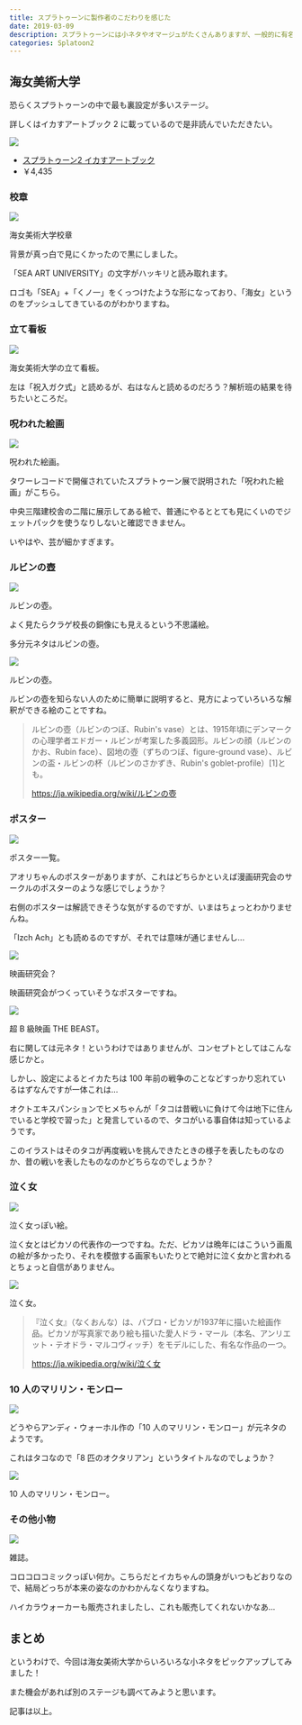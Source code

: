 ```yaml
---
title: スプラトゥーンに製作者のこだわりを感じた
date: 2019-03-09
description: スプラトゥーンには小ネタやオマージュがたくさんありますが、一般的に有名でなさそうなものについて情報を集めてみました
categories: Splatoon2
---
```


## 海女美術大学

恐らくスプラトゥーンの中で最も裏設定が多いステージ。

詳しくはイカすアートブック 2 に載っているので是非読んでいただきたい。

<div class="vuepress-affiliate">
<img src="https://m.media-amazon.com/images/I/61-BUSdVyVL._SL200_.jpg"></img>
<ul>
<li><a href="https://www.amazon.co.jp/dp/4047332690/?tag=tkgstrator0f-22" target="_blank">スプラトゥーン2 イカすアートブック</a></li>
<li class="price">￥4,435</li>
</ul>
</div>

### 校章

![](https://pbs.twimg.com/media/E4yJIDkXIAEh74l?format=png)

海女美術大学校章

背景が真っ白で見にくかったので黒にしました。

「SEA ART UNIVERSITY」の文字がハッキリと読み取れます。

ロゴも「SEA」+「くノ一」をくっつけたような形になっており、「海女」というのをプッシュしてきているのがわかりますね。

### 立て看板

![](https://pbs.twimg.com/media/E4yJN_KWEAMvDBM?format=png)

海女美術大学の立て看板。

左は「祝入ガク式」と読めるが、右はなんと読めるのだろう？解析班の結果を待ちたいところだ。

### 呪われた絵画

![](https://pbs.twimg.com/media/E4yJVHeXwAIZRg6?format=png)

呪われた絵画。

タワーレコードで開催されていたスプラトゥーン展で説明された「呪われた絵画」がこちら。

中央三階建校舎の二階に展示してある絵で、普通にやるととても見にくいのでジェットパックを使うなりしないと確認できません。

いやはや、芸が細かすぎます。

### ルビンの壺

![](https://pbs.twimg.com/media/E4yJKVqXIAE7lBD?format=png)

ルビンの壺。

よく見たらクラゲ校長の銅像にも見えるという不思議絵。

多分元ネタはルビンの壺。

![](https://pbs.twimg.com/media/E4yJLlRXoAMYOZs?format=png)

ルビンの壺。

ルビンの壺を知らない人のために簡単に説明すると、見方によっていろいろな解釈ができる絵のことですね。

> ルビンの壺（ルビンのつぼ、Rubin's vase）とは、1915年頃にデンマークの心理学者エドガー・ルビンが考案した多義図形。ルビンの顔（ルビンのかお、Rubin face）、図地の壺（ずちのつぼ、figure-ground vase）、ルビンの盃・ルビンの杯（ルビンのさかずき、Rubin's goblet-profile）[1]とも。
>
> https://ja.wikipedia.org/wiki/ルビンの壺

### ポスター

![](https://pbs.twimg.com/media/E4yJAfxX0AUDJ6s?format=png)

ポスター一覧。

アオリちゃんのポスターがありますが、これはどちらかといえば漫画研究会のサークルのポスターのような感じでしょうか？

右側のポスターは解読できそうな気がするのですが、いまはちょっとわかりませんね。

「Izch Ach」とも読めるのですが、それでは意味が通じませんし...

![](https://pbs.twimg.com/media/E4yJB6qXwAY-RYU?format=png)

映画研究会？

映画研究会がつくっていそうなポスターですね。

![](https://pbs.twimg.com/media/E4yJDaZWQAA6r1C?format=png)

超 B 級映画 THE BEAST。

右に関しては元ネタ！というわけではありませんが、コンセプトとしてはこんな感じかと。

しかし、設定によるとイカたちは 100 年前の戦争のことなどすっかり忘れているはずなんですが一体これは...

オクトエキスパンションでヒメちゃんが「タコは昔戦いに負けて今は地下に住んでいると学校で習った」と発言しているので、タコがいる事自体は知っているようです。

このイラストはそのタコが再度戦いを挑んできたときの様子を表したものなのか、昔の戦いを表したものなのかどちらなのでしょうか？

### 泣く女

![](https://pbs.twimg.com/media/E4yJb6aXwAAaw4L?format=png)

泣く女っぽい絵。

泣く女とはピカソの代表作の一つですね。ただ、ピカソは晩年にはこういう画風の絵が多かったり、それを模倣する画家もいたりとで絶対に泣く女かと言われるとちょっと自信がありません。

![](https://pbs.twimg.com/media/E4yJdMwXIAAis1O?format=png)

泣く女。

> 『泣く女』（なくおんな）は、パブロ・ピカソが1937年に描いた絵画作品。ピカソが写真家であり絵も描いた愛人ドラ・マール（本名、アンリエット・テオドラ・マルコヴィッチ）をモデルにした、有名な作品の一つ。
>
> https://ja.wikipedia.org/wiki/泣く女

### 10 人のマリリン・モンロー

![](https://pbs.twimg.com/media/E4yI6SqXwAI3zSi?format=png)

どうやらアンディ・ウォーホル作の「10 人のマリリン・モンロー」が元ネタのようです。

これはタコなので「8 匹のオクタリアン」というタイトルなのでしょうか？

![](https://pbs.twimg.com/media/E4yI7e2XwAEBX_8?format=png)

10 人のマリリン・モンロー。

### その他小物

![](https://pbs.twimg.com/media/E4yJRhzWYAEKTWW?format=png)

雑誌。

コロコロコミックっぽい何か。こちらだとイカちゃんの頭身がいつもどおりなので、結局どっちが本来の姿なのかわかんなくなりますね。

ハイカラウォーカーも販売されましたし、これも販売してくれないかなあ...

## まとめ

というわけで、今回は海女美術大学からいろいろな小ネタをピックアップしてみました！

また機会があれば別のステージも調べてみようと思います。

記事は以上。
